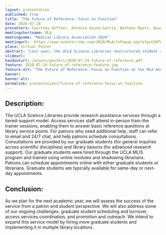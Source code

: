 ```yaml
---
layout: presentation
published: true
title: "The Future of Reference: Focus on Function"
date: 2020-07-24
presenters: Courtney Hoffner, Antonia Osuna-Garcia, Bethany Myers, Doug Worsham
meetingshortname: MLA
meetingname: "Medical Library Association 2020"
meetingurl:  https://www.eventscribe.com/2020/MLA/fsPopup.asp?efp=U1NTWldGSVo5OTc3&PosterID=281364&rnd=0.3060448&mode=posterinfo
place: Virtual Poster
abstract: "Last year, the UCLA Science Libraries restructured student reference training to align with our new functional organization. In the 2019-2020 academic year, we used our new training approach to innovate a team-based model for our research services. We now provide greater opportunity for graduate student employee skill development and have expanded our training for public services staff. This poster focuses on the implementation, challenges, and future plans of this new research services model."
slideurl: 
handouturl: /assets/posters/2020-07-24-future-of-reference.pdf 
feature: 2020-07-24-future-of-reference-feature.jpg
feature-alt: "The Future of Reference: Focus on Function at the MLA Annual Conference"
banner: 
banner-alt: 
permalink: presentations/future-of-reference-focus-on-function
---
```


<h2>Description:</h2>
<p>The UCLA Sceince Libraries provide research assistance services through a tiered-support model. Access services staff attend in-person train-the trainer sessions, enabling them to answer basic reference questions at library service points. For patrons who need additional help, staff can refer to email and 24/7 chat, and help patrons schedule consultations. Consultations are provided by our graduate students (for general inquiries across scientific disciplines) and library liaisons (for advanced research support). Our graduate students were hired through the UCLA MLIS program and trained using online modules and shadowing librarians. Patrons can schedule appointments online with either graduate students or librarians. Graduate students are typically available for same-day or next-day appointments.</p>

<h2>Conclusion:</h2>
<p>As we plan for the next academic year, we will assess the success of the service from a patron and student perspective. We will also address some of our ongoing challenges: graduate student scheduling and turnover, access services coordination, and promotion and outreach. We intend to expand this service model by hiring more graduate students and implementing it in multiple library locations.</p>
